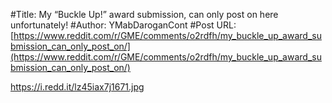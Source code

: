 #Title: My “Buckle Up!” award submission, can only post on here unfortunately!
#Author: YMabDaroganCont
#Post URL: [https://www.reddit.com/r/GME/comments/o2rdfh/my_buckle_up_award_submission_can_only_post_on/](https://www.reddit.com/r/GME/comments/o2rdfh/my_buckle_up_award_submission_can_only_post_on/)


https://i.redd.it/lz45iax7j1671.jpg